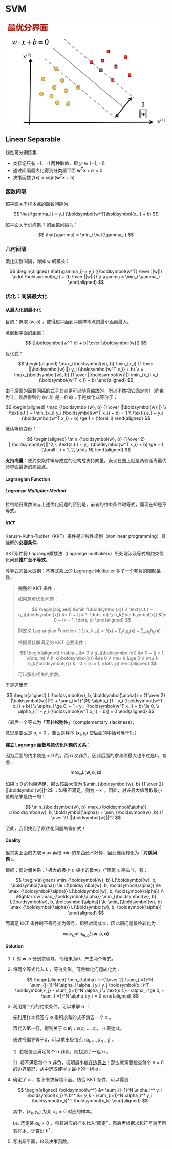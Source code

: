 # SVM

![Screen Shot 2021-05-27 at 11.08.29 AM](SVM.assets/Screen%20Shot%202021-05-27%20at%2011.08.29%20AM.png)

## Linear Separable

线性可分训练集：

- 类标记只有 +1、-1 两种取值，即 $y_i \in \{+1, -1\}$
- 通过间隔最大化得到分类超平面 $\boldsymbol{w^T}\boldsymbol{x} + b = 0$
- 决策函数 $f(\boldsymbol{x}) = \text{sign} (\boldsymbol{w^T}\boldsymbol{x} + b)$

### 函数间隔

超平面关于样本点的函数间隔为

$$
\hat{\gamma_i} = y_i (\boldsymbol{w^T}\boldsymbol{x_i} + b)
$$

超平面关于训练集 T 的函数间隔为：

$$
\hat{\gamma} = \min_i \hat{\gamma_i}
$$

### 几何间隔

类比函数间隔，除掉 w 的模长：

$$
\begin{aligned}
\hat{\gamma_i} = y_i ({\boldsymbol{w^T} \over ||w||} \cdot \boldsymbol{x_i} + {b \over ||w||}) \\
\gamma = \min_i \gamma_i
\end{aligned}
$$

### 优化：间隔最大化

#### 从最大化到最小化

目的：选取 $(w, b)$ ，使得超平面到两侧样本点的最小距离最大。

点到超平面的距离：

$$
{|\boldsymbol{w^T x} + b| \over |\boldsymbol{w}|}
$$

优化式：

$$
\begin{aligned}
\max_{\boldsymbol{w}, b} \min_{x_i} {1 \over ||\boldsymbol{w}||} y_i (\boldsymbol{w^T x_i} + b) \\
= \max_{\boldsymbol{w}, b} {1 \over ||\boldsymbol{w}||} \min_{x_i} y_i (\boldsymbol{w^T x_i} + b)
\end{aligned}
$$

由于后面的函数间隔的式子其实是可以随意缩放的，所以不妨把它固定为1（约束为1），最后得到的 $(w,b)$ 是一样的；于是优化式等价于：

$$
\begin{aligned}
\max_{\boldsymbol{w}, b} {1 \over ||\boldsymbol{w}||} \\
\text{s.t.} ~ \min_{x_i} y_i (\boldsymbol{w^T x_i} + b) = 1 \\
\text{i.e.} ~ y_i (\boldsymbol{w^T x_i} + b) \ge 1 ~ (\forall i)
\end{aligned}
$$

继续等价变形：

$$
\begin{aligned}
\min_{\boldsymbol{w}, b} {1 \over 2} ||\boldsymbol{w}||^2,~
\text{s.t.} ~ y_i (\boldsymbol{w^T x_i} + b) \ge ~ 1 (\forall i, i = 1, 2, \dots N)
\end{aligned}
$$

**支持向量**：使约束条件等号成立的点构成支持向量。表现在图上就是两侧距离最优分界面最近的那些点。

#### Lagrangian Function

##### Lagrange Multiplier Method

拉格朗日乘数法与上述优化问题的区别是，前者的约束条件时等式，而现在却是不等式。

##### KKT

Karush-Kuhn-Tucker（KKT）条件是非线性规划（nonlinear programming）最佳解的**必要条件**。

KKT条件将 Lagrange乘数法（Lagrange multipliers）所处理涉及等式的约束优化问题**推广至不等式**。

与等式的最大区别：<u>不等式乘上的 Lagrange Multiplier 多了一个非负的限制条件</u>。

> **完整的 KKT 条件**：
> 
> 如果想解优化问题：
>
> $$
> \begin{aligned}
> &\min f(\boldsymbol{x}) \\
> \text{s.t.} ~ 
> g_j(\boldsymbol{x}) &= 0 ~ (j = 1, \dots, m) \\
> h_k(\boldsymbol{x}) &\le 0 ~ (k = 1, \dots, p)
> \end{aligned}
> $$
> 
> 则定义 Lagrangian Function ：$L(\boldsymbol{x}, \lambda, \mu) = f(\boldsymbol{x}) + \sum_j \lambda_j g_j(\boldsymbol{x}) + \sum_k \mu_k h_k(\boldsymbol{x})$
> 
> 根据最佳解满足的 KKT 必要条件：
> 
> $$
> \begin{aligned}
> \nabla L &= 0 \\
> g_j(\boldsymbol{x}) &= 0 ~ (j = 1, \dots, m) \\
> h_k(\boldsymbol{x}) &\le 0 \\
> \mu_k &\ge 0 \\
> \mu_k h_k(\boldsymbol{x}) &= 0 ~ (k = 1, \dots, p)
> \end{aligned}
> $$

> 可以解出相关的参数。

于是这里有：

$$
\begin{aligned}
L(\boldsymbol{w}, b, \boldsymbol{\alpha}) = 
{1 \over 2} ||\boldsymbol{w}||^2 +
\sum_{i=1}^{N} \alpha_i [1 - y_i (\boldsymbol{w^T x_i} + b)] \\
\alpha_i \ge 0, ~ 
1 - y_i (\boldsymbol{w^T x_i} + b) \le 0, \\
\alpha_i [1 - y_i (\boldsymbol{w^T x_i} + b)] = 0
\end{aligned}
$$

（最后一个等式为「**互补松弛性**」（complementary slackness），

意思是要么是 $\alpha_i = 0$ ，要么是样本 $(\boldsymbol{x_i}, y_i)$ 使后面的中括号等于0。）

**建立 Lagrange 函数与原优化问题的关系**：

因为后面的约束项是 ≤ 0 的，而 α 又非负，因此后面的求和项最大也不过是0。考虑：

$$
\max_{\boldsymbol{\alpha}} L(\boldsymbol{w}, b, \boldsymbol{\alpha})
$$

如果 ≤ 0 的约束满足，那么该最大值为 $\min_{\boldsymbol{w}, b} {1 \over 2} ||\boldsymbol{w}||^2$ ；如果不满足，则为 $+\infty$ 。因此，对该最大值再取最小值的结果是统一的：

$$
\min_{\boldsymbol{w}, b} \max_{\boldsymbol{\alpha}} L(\boldsymbol{w}, b, \boldsymbol{\alpha})
= \min_{\boldsymbol{w}, b} {1 \over 2} ||\boldsymbol{w}||^2
$$

至此，我们找到了原优化问题的等价式！

#### Duality

但其实上面的先取 max 再取 min 的东西还不好算，因此继续转化为「**对偶问题**」。

根据：弱对偶关系：「极大的极小 ≥ 极小的极大」（“凤尾 ≥ 鸡头”），有：

$$
\begin{aligned}
\min_{\boldsymbol{w}, b} L(\boldsymbol{w}, b, \boldsymbol{\alpha}) \le
L(\boldsymbol{w}, b, \boldsymbol{\alpha}) \le
\max_{\boldsymbol{\alpha}} L(\boldsymbol{w}, b, \boldsymbol{\alpha}) \\
\Rightarrow
\max_{\boldsymbol{\alpha}} \min_{\boldsymbol{w}, b} L(\boldsymbol{w}, b, \boldsymbol{\alpha}) 
\le
\min_{\boldsymbol{w}, b} \max_{\boldsymbol{\alpha}} L(\boldsymbol{w}, b, \boldsymbol{\alpha})
\end{aligned}
$$

而满足 KKT 条件时不等号变为等号，即强对偶成立，因此原问题最终转化为：

$$
\max_{\boldsymbol{\alpha}} \min_{\boldsymbol{w}, b} L(\boldsymbol{w}, b, \boldsymbol{\alpha}) 
$$

#### Solution

1) $L$ 对 $\boldsymbol{w}, b$ 分别求偏导，令结果为0，产生两个等式。

2) 将两个等式代入 $L$ ，等价变形，可将优化问题转化为：
   
   $$
   \begin{aligned}
   \min_{\alpha} ~~{1\over 2} \sum_{i=1}^N \sum_{j=1}^N \alpha_i \alpha_j y_i y_j \boldsymbol{x_i}^T \boldsymbol{x_j} - \sum_{i=1}^N \alpha_i \\
   \text{s.t.}~ \alpha_i \ge 0, ~ \sum_{i=1}^N \alpha_i y_i = 0
   \end{aligned}
   $$

3) 利用第二行的约束条件，可以求解 α ：

   先利用样本标签与 α 乘积求和的式子消去一个 α 。

   再代入第一行，得到关于 α 的：$s(\alpha_i, \dots, \alpha_{n-1})$ 表达式。

   通过令偏导等于0，可以求出极值点 $(\alpha_i, \dots, \alpha_{n-1})$ 。

   1）若极值点满足每个 α  非负，则找到了一组 α 。

   2）若不满足每个 α  非负，说明最小值<u>在边界上</u>！那么就需要检查每个 α = 0 的边界情况，从中选取使得 $s$ 最小的一组 α 。

4) 确定了 α ，接下来求解超平面。结合 KKT 条件，可以得到：
   
   $$
   \begin{aligned}
   \boldsymbol{w^*} &= \sum_{i=1}^N \alpha_i^* y_i \boldsymbol{x_i} \\
   b^* &= y_k - \sum_{i=1}^N \alpha_i^* y_i \boldsymbol{x_i}^T \boldsymbol{x_k}
   \end{aligned}
   $$
   
   其中，$(\boldsymbol{x_k}, y_k)$ 为某 $\alpha_k \neq 0$ 对应的样本。

   i.e. 选定某 $\alpha_k \neq 0$ ，将其对应的样本代入“固定”，然后再根据求和符号遍历所有样本，计算出 $b^*$ 。

5) 写出超平面，以及决策函数。
